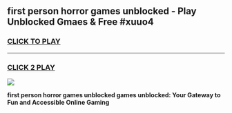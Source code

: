 
## first person horror games unblocked - Play Unblocked Gmaes & Free #xuuo4
<h3>
<a href="https://news.freeplayer.one?title=first_person_horror_games_unblocked&ref=03M">CLICK TO PLAY</a></h3>
<hr>

<h3>
<a href="https://news.freeplayer.one?title=first_person_horror_games_unblocked&ref=03M">CLICK 2 PLAY</a>
  
</h3>

<a href="https://news.freeplayer.one?title=first_person_horror_games_unblocked&ref=03M"><img src="https://clearcache.store/games.png"></a>


**first person horror games unblocked games unblocked: Your Gateway to Fun and Accessible Online Gaming**
